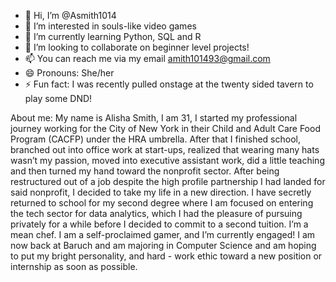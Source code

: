 - 👋 Hi, I’m @Asmith1014
- 👀 I’m interested in souls-like video games
- 🌱 I’m currently learning Python, SQL and R 
- 💞️ I’m looking to collaborate on beginner level projects!
- 📫 You can reach me via my email amith101493@gmail.com
- 😄 Pronouns: She/her
- ⚡ Fun fact: I was recently pulled onstage at the twenty sided tavern to play some DND!

About me:
My name is Alisha Smith, I am 31, I started my professional journey working for the City of New York in their Child and Adult Care Food Program (CACFP) under the HRA umbrella.
After that I finished school, branched out into office work at start-ups, realized that wearing many hats wasn’t my passion, moved into executive assistant work, did a little teaching
and then turned my hand toward the nonprofit sector. After being restructured out of a job despite the high profile partnership I had landed for said nonprofit, I decided to take my
life in a new direction. I have secretly returned to school for my second degree where I am focused on entering the tech sector for data analytics, which I had the pleasure of pursuing
privately for a while before I decided to commit to a second tuition. I’m a mean chef. I am a self-proclaimed gamer, and I’m currently engaged! I am now back at Baruch and am majoring in
Computer Science and am hoping to put my bright personality, and hard - work ethic toward a new position or internship as soon as possible. 

<!---
Asmith1014/Asmith1014 is a ✨ special ✨ repository because its `README.md` (this file) appears on your GitHub profile.
You can click the Preview link to take a look at your changes.
--->
